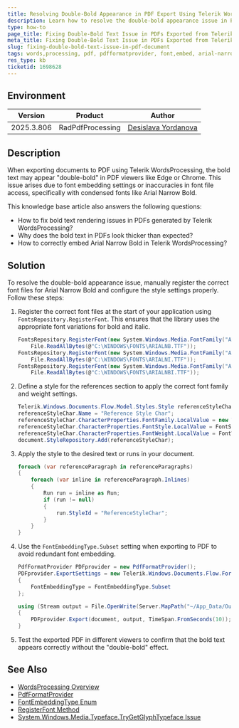 ```yaml
---
title: Resolving Double-Bold Appearance in PDF Export Using Telerik WordsProcessing
description: Learn how to resolve the double-bold appearance issue in PDFs generated by Telerik WordsProcessing using font registration and style configuration.
type: how-to
page_title: Fixing Double-Bold Text Issue in PDFs Exported from Telerik WordsProcessing
meta_title: Fixing Double-Bold Text Issue in PDFs Exported from Telerik WordsProcessing
slug: fixing-double-bold-text-issue-in-pdf-document
tags: words,processing, pdf, pdfformatprovider, font,embed, arial-narrow, register
res_type: kb
ticketid: 1698628
---
```


## Environment

| Version | Product | Author | 
| ---- | ---- | ---- | 
| 2025.3.806| RadPdfProcessing |[Desislava Yordanova](https://www.telerik.com/blogs/author/desislava-yordanova)| 

## Description

When exporting documents to PDF using Telerik WordsProcessing, the bold text may appear "double-bold" in PDF viewers like Edge or Chrome. This issue arises due to font embedding settings or inaccuracies in font file access, specifically with condensed fonts like Arial Narrow Bold.

This knowledge base article also answers the following questions:
- How to fix bold text rendering issues in PDFs generated by Telerik WordsProcessing?
- Why does the bold text in PDFs look thicker than expected?
- How to correctly embed Arial Narrow Bold in Telerik WordsProcessing?

## Solution

To resolve the double-bold appearance issue, manually register the correct font files for Arial Narrow Bold and configure the style settings properly. Follow these steps:

1. Register the correct font files at the start of your application using `FontsRepository.RegisterFont`. This ensures that the library uses the appropriate font variations for bold and italic.

   ```csharp
   FontsRepository.RegisterFont(new System.Windows.Media.FontFamily("Arial Narrow"), FontStyles.Normal, FontWeights.Bold,
       File.ReadAllBytes(@"C:\WINDOWS\FONTS\ARIALNB.TTF"));
   FontsRepository.RegisterFont(new System.Windows.Media.FontFamily("Arial Narrow"), FontStyles.Italic, FontWeights.Normal,
       File.ReadAllBytes(@"C:\WINDOWS\FONTS\ARIALNI.TTF"));
   FontsRepository.RegisterFont(new System.Windows.Media.FontFamily("Arial Narrow"), FontStyles.Italic, FontWeights.Bold,
       File.ReadAllBytes(@"C:\WINDOWS\FONTS\ARIALNBI.TTF"));
   ```

2. Define a style for the references section to apply the correct font family and weight settings.

   ```csharp
   Telerik.Windows.Documents.Flow.Model.Styles.Style referenceStyleChar = new Telerik.Windows.Documents.Flow.Model.Styles.Style("ReferenceStyleChar", StyleType.Character);
   referenceStyleChar.Name = "Reference Style Char";
   referenceStyleChar.CharacterProperties.FontFamily.LocalValue = new ThemableFontFamily("Arial Narrow");
   referenceStyleChar.CharacterProperties.FontStyle.LocalValue = FontStyles.Normal;
   referenceStyleChar.CharacterProperties.FontWeight.LocalValue = FontWeights.Bold;
   document.StyleRepository.Add(referenceStyleChar);
   ```

3. Apply the style to the desired text or runs in your document.

   ```csharp
   foreach (var referenceParagraph in referenceParagraphs)
   {
       foreach (var inline in referenceParagraph.Inlines)
       {
           Run run = inline as Run;
           if (run != null)
           {
               run.StyleId = "ReferenceStyleChar";
           }
       }
   }
   ```

4. Use the `FontEmbeddingType.Subset` setting when exporting to PDF to avoid redundant font embedding.

   ```csharp
   PdfFormatProvider PDFprovider = new PdfFormatProvider();
   PDFprovider.ExportSettings = new Telerik.Windows.Documents.Flow.FormatProviders.Pdf.Export.PdfExportSettings
   {
       FontEmbeddingType = FontEmbeddingType.Subset
   };

   using (Stream output = File.OpenWrite(Server.MapPath("~/App_Data/Output.pdf")))
   {
       PDFprovider.Export(document, output, TimeSpan.FromSeconds(10));
   }
   ```

5. Test the exported PDF in different viewers to confirm that the bold text appears correctly without the "double-bold" effect.

## See Also

- [WordsProcessing Overview](https://docs.telerik.com/devtools/document-processing/libraries/radwordsprocessing/overview)
- [PdfFormatProvider](https://docs.telerik.com/devtools/document-processing/libraries/radpdfprocessing/pdfformatprovider/overview)
- [FontEmbeddingType Enum](https://docs.telerik.com/devtools/document-processing/api/telerik.windows.documents.flow.formatproviders.pdf.export.fontembeddingtype)
- [RegisterFont Method](https://docs.telerik.com/devtools/document-processing/api/telerik.windows.documents.flow.model.fonts.fontrepository#registerfont)
- [System.Windows.Media.Typeface.TryGetGlyphTypeface Issue](https://learn.microsoft.com/en-us/dotnet/api/system.windows.media.typeface.trygetglyphtypeface?redirectedfrom=MSDN)


